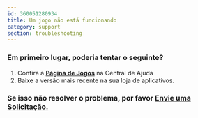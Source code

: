 ```yaml
---
id: 360051280934
title: Um jogo não está funcionando
category: support
section: troubleshooting
---
```

### Em primeiro lugar, poderia tentar o seguinte?

1. Confira a **[Página de Jogos](https://help.studycat.com/hc/en-us/categories/34781881763353-Gameplay)** na Central de Ajuda
2. Baixe a versão mais recente na sua loja de aplicativos.

### Se isso não resolver o problema, por favor [Envie uma Solicitação.](https://help.studycat.com/hc/en-gb/requests/new)

